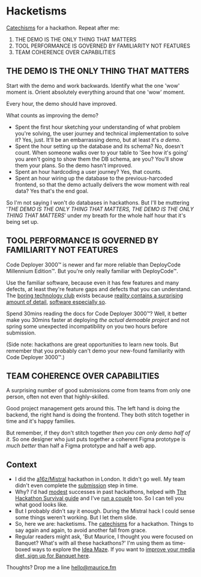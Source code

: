 # Hacketisms

[Catechisms](https://en.wikipedia.org/wiki/Catechism) for a hackathon. Repeat after me:
1. THE DEMO IS THE ONLY THING THAT MATTERS
2. TOOL PERFORMANCE IS GOVERNED BY FAMILIARITY NOT FEATURES
3. TEAM COHERENCE OVER CAPABILITIES

## THE DEMO IS THE ONLY THING THAT MATTERS
Start with the demo and work backwards. Identify what the one 'wow' moment is. Orient absolutely everything around that one 'wow' moment.

Every hour, the demo should have improved.

What counts as improving the demo?
- Spent the first hour sketching your understanding of what problem you're solving, the user journey and technical implementation to solve it? Yes, just. It'll be an embarrassing demo, but at least it's _a demo_. 
- Spent the hour setting up the database and its schema? No, doesn't count. When someone walks over to your table to 'See how it's going' you aren't going to show them the DB schema, are you? You'll show them your plans. So the demo hasn't improved.
- Spent an hour hardcoding a user journey? Yes, that counts.
- Spent an hour wiring up the database to the previous-harcoded frontend, so that the demo actually delivers the wow moment with real data? Yes that's the end goal.

So I'm not saying I won't do databases in hackathons. But I'll be muttering '_THE DEMO IS THE ONLY THING THAT MATTERS, THE DEMO IS THE ONLY THING THAT MATTERS_' under my breath for the whole half hour that it's being set up.

## TOOL PERFORMANCE IS GOVERNED BY FAMILIARITY NOT FEATURES

Code Deployer 3000™ is newer and far more reliable than DeployCode Millennium Edition™. But you're only really familiar with DeployCode™.

Use the familiar software, because even it has few features and many defects, at least they're feature gaps and defects that you can understand. The [boring technology club](https://boringtechnology.club/) exists because [reality contains a surprising amount of detail](http://johnsalvatier.org/blog/2017/reality-has-a-surprising-amount-of-detail), [software especially so](https://x.com/rkoutnik/status/1085633512839888896).

Spend 30mins reading the docs for Code Deployer 3000™? Well, it better make you 30mins faster at deploying _the actual demoable project_ and not spring some unexpected incompatibility on you two hours before submission.

(Side note: hackathons are great opportunities to learn new tools. But remember that you probably can't demo your new-found familiarity with Code Deployer 3000™.)

## TEAM COHERENCE OVER CAPABILITIES

A surprising number of good submissions come from teams from only one person, often not even that highly-skilled.

Good project management gets around this. The left hand is doing the backend, the right hand is doing the frontend. They both stitch together in time and it's happy families.

But remember, if they don't stitch together _then you can only demo half of it_. So one designer who just puts together a coherent Figma prototype is _much better_ than half a Figma prototype and half a web app.

## Context
- I did the [a16z/Mistral](https://a16zcrypto.com/posts/article/hack-uk-london-hackathon/) hackathon in London. It didn't go well. My team didn't even complete the [submission](https://hackukmistral.devpost.com/project-gallery) step in time.
- Why? I'd had [modest](https://amplitude.com/community/events/hackathon-2022-london) successes in past hackathons, helped with [The Hackathon Survival guide](https://www.hackathonsurvivalguide.com/) and I've [run a couple](https://hackthepress.org/) too. So I can tell you what good looks like.
- But I probably didn't say it enough. During the Mistral hack I could sense some things weren't working. But I let them slide.
- So, here we are: hacketisms. The [catechisms](https://en.wikipedia.org/wiki/Catechism) for a hackathon. Things to say again and again, to avoid another fall from grace.
- Regular readers might ask, 'But Maurice, I thought you were focused on Banquet? What's with all these hackathons?' I'm using them as time-boxed ways to explore the [Idea Maze](https://spark-public.s3.amazonaws.com/startup/lecture_slides/lecture5-market-wireframing-design.pdf). If you want to [improve your media diet, sign up for Banquet here](https://bnqt.app).

Thoughts? Drop me a line [hello@maurice.fm](mailto:hello@maurice.fm)